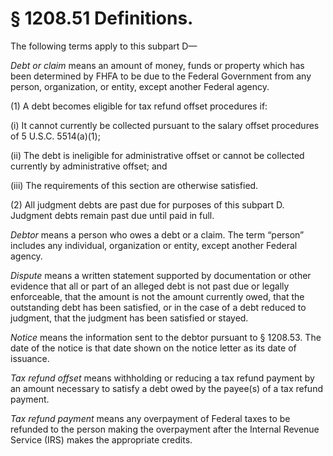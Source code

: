 # § 1208.51   Definitions.

The following terms apply to this subpart D—


*Debt or claim* means an amount of money, funds or property which has been determined by FHFA to be due to the Federal Government from any person, organization, or entity, except another Federal agency.


(1) A debt becomes eligible for tax refund offset procedures if:


(i) It cannot currently be collected pursuant to the salary offset procedures of 5 U.S.C. 5514(a)(1);


(ii) The debt is ineligible for administrative offset or cannot be collected currently by administrative offset; and


(iii) The requirements of this section are otherwise satisfied.


(2) All judgment debts are past due for purposes of this subpart D. Judgment debts remain past due until paid in full.


*Debtor* means a person who owes a debt or a claim. The term “person” includes any individual, organization or entity, except another Federal agency.


*Dispute* means a written statement supported by documentation or other evidence that all or part of an alleged debt is not past due or legally enforceable, that the amount is not the amount currently owed, that the outstanding debt has been satisfied, or in the case of a debt reduced to judgment, that the judgment has been satisfied or stayed.


*Notice* means the information sent to the debtor pursuant to § 1208.53. The date of the notice is that date shown on the notice letter as its date of issuance.


*Tax refund offset* means withholding or reducing a tax refund payment by an amount necessary to satisfy a debt owed by the payee(s) of a tax refund payment.


*Tax refund payment* means any overpayment of Federal taxes to be refunded to the person making the overpayment after the Internal Revenue Service (IRS) makes the appropriate credits.




